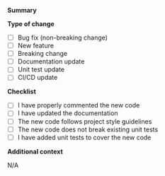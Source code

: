 **Summary**
<!-- Please include a summary, any relevant motivation, context, and design decisions. -->
<!-- If you added new dependencies to the project, list them here. -->

<!-- If applicable, uncomment the following line, and replace (issue) with the actual issue number your change is fixing. -->
<!-- Fixes #(issue) -->

**Type of change**
<!-- Please mark relevant options: -->

- [ ] Bug fix (non-breaking change)
- [ ] New feature
- [ ] Breaking change
- [ ] Documentation update
- [ ] Unit test update
- [ ] CI/CD update

**Checklist**

- [ ] I have properly commented the new code
- [ ] I have updated the documentation
- [ ] The new code follows project style guidelines
- [ ] The new code does not break existing unit tests
- [ ] I have added unit tests to cover the new code

**Additional context**
<!-- Add any other context about the pull request here. -->
N/A
